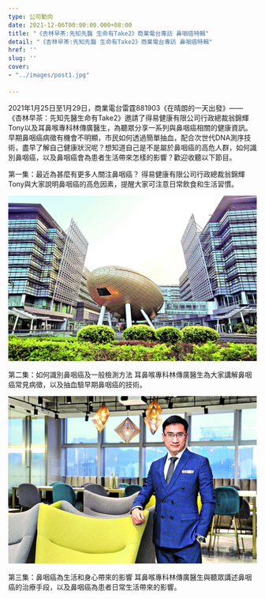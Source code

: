 ```yaml
---
type: 公司動向
date: 2021-12-06T00:00:00.000+08:00
title: "《杏林早茶:先知先醫 生命有Take2》商業電台專訪 鼻咽癌特輯"
detail: "《杏林早茶:先知先醫 生命有Take2》商業電台專訪 鼻咽癌特輯"
href: ''
slug: ''
cover:
- "../images/post1.jpg"

---
```

2021年1月25日至1月29日，商業電台雷霆881903《在晴朗的一天出發》——《杏林早茶：先知先醫生命有Take2》邀請了得易健康有限公司行政總裁翁錦輝Tony以及耳鼻喉專科林傳廣醫生，為聽眾分享一系列與鼻咽癌相關的健康資訊。早期鼻咽癌病徵有機會不明顯，市民如何透過簡單抽血，配合次世代DNA測序技術，盡早了解自己健康狀況呢？想知道自己是不是屬於鼻咽癌的高危人群，如何識別鼻咽癌，以及鼻咽癌會為患者生活帶來怎樣的影響？歡迎收聽以下節目。

第一集：最近為甚麼有更多人關注鼻咽癌？ 得易健康有限公司行政總裁翁錦輝Tony與大家說明鼻咽癌的高危因素，提醒大家可注意日常飲食和生活習慣。

![](../images/20210202TAKE2HEALTHLTD01.jpeg)

第二集：如何識別鼻咽癌及一般檢測方法 耳鼻喉專科林傳廣醫生為大家講解鼻咽癌常見病徵，以及抽血驗早期鼻咽癌的技術。

![](../images/20210202TAKE2HEALTHLTD02.jpeg)

第三集：鼻咽癌為生活和身心帶來的影響 耳鼻喉專科林傳廣醫生與聽眾講述鼻咽癌的治療手段，以及鼻咽癌為患者日常生活帶來的影響。